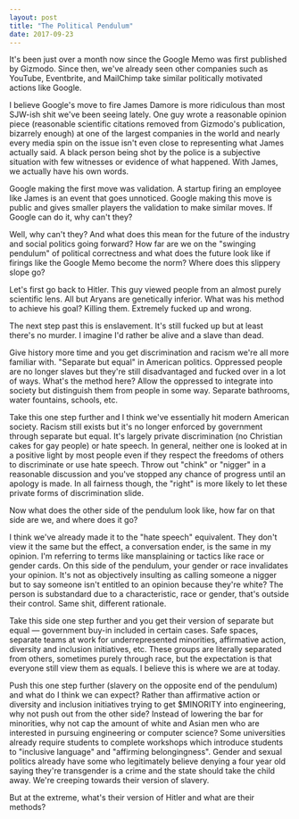 ```yaml
---
layout: post
title: "The Political Pendulum"
date: 2017-09-23
---
```


It's been just over a month now since the Google Memo was first published by Gizmodo. Since then, we've already seen other companies such as YouTube, Eventbrite, and MailChimp take similar politically motivated actions like Google.

I believe Google's move to fire James Damore is more ridiculous than most SJW-ish shit we've been seeing lately. One guy wrote a reasonable opinion piece (reasonable scientific citations removed from Gizmodo's publication, bizarrely enough) at one of the largest companies in the world and nearly every media spin on the issue isn't even close to representing what James actually said. A black person being shot by the police is a subjective situation with few witnesses or evidence of what happened. With James, we actually have his own words.

Google making the first move was validation. A startup firing an employee like James is an event that goes unnoticed. Google making this move is public and gives smaller players the validation to make similar moves. If Google can do it, why can't they?

Well, why can't they? And what does this mean for the future of the industry and social politics going forward? How far are we on the "swinging pendulum" of political correctness and what does the future look like if firings like the Google Memo become the norm? Where does this slippery slope go?

Let's first go back to Hitler. This guy viewed people from an almost purely scientific lens. All but Aryans are genetically inferior. What was his method to achieve his goal? Killing them. Extremely fucked up and wrong.

The next step past this is enslavement. It's still fucked up but at least there's no murder. I imagine I'd rather be alive and a slave than dead.

Give history more time and you get discrimination and racism we're all more familiar with. "Separate but equal" in American politics. Oppressed people are no longer slaves but they're still disadvantaged and fucked over in a lot of ways. What's the method here? Allow the oppressed to integrate into society but distinguish them from people in some way. Separate bathrooms, water fountains, schools, etc.

Take this one step further and I think we've essentially hit modern American society. Racism still exists but it's no longer enforced by government through separate but equal. It's largely private discrimination (no Christian cakes for gay people) or hate speech. In general, neither one is looked at in a positive light by most people even if they respect the freedoms of others to discriminate or use hate speech. Throw out "chink" or "nigger" in a reasonable discussion and you've stopped any chance of progress until an apology is made. In all fairness though, the "right" is more likely to let these private forms of discrimination slide.

Now what does the other side of the pendulum look like, how far on that side are we, and where does it go?

I think we've already made it to the "hate speech" equivalent. They don't view it the same but the effect, a conversation ender, is the same in my opinion. I'm referring to terms like mansplaining or tactics like race or gender cards. On this side of the pendulum, your gender or race invalidates your opinion. It's not as objectively insulting as calling someone a nigger but to say someone isn't entitled to an opinion because they're white? The person is substandard due to a characteristic, race or gender, that's outside their control. Same shit, different rationale.

Take this side one step further and you get their version of separate but equal — government buy-in included in certain cases. Safe spaces, separate teams at work for underrepresented minorities, affirmative action, diversity and inclusion initiatives, etc. These groups are literally separated from others, sometimes purely through race, but the expectation is that everyone still view them as equals. I believe this is where we are at today.

Push this one step further (slavery on the opposite end of the pendulum) and what do I think we can expect? Rather than affirmative action or diversity and inclusion initiatives trying to get $MINORITY into engineering, why not push out from the other side? Instead of lowering the bar for minorities, why not cap the amount of white and Asian men who are interested in pursuing engineering or computer science? Some universities already require students to complete workshops which introduce students to "inclusive language" and "affirming belongingness". Gender and sexual politics already have some who legitimately believe denying a four year old saying they're transgender is a crime and the state should take the child away. We're creeping towards their version of slavery.

But at the extreme, what's their version of Hitler and what are their methods?